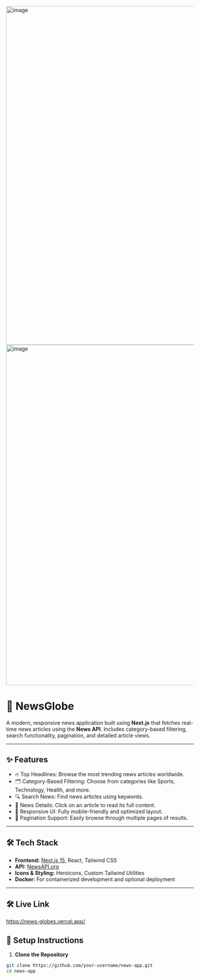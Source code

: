 <img width="1918" height="909" alt="image" src="https://github.com/user-attachments/assets/6508f349-3109-48ae-8617-ec2f1e0e885a" />

<img width="1919" height="914" alt="image" src="https://github.com/user-attachments/assets/feb8bf6f-abf0-4847-9f9c-4bbaf8a68f17" />

# 📰 NewsGlobe

A modern, responsive news application built using **Next.js** that fetches real-time news articles using the **News API**. Includes category-based filtering, search functionality, pagination, and detailed article views.

---

## ✨ Features

- 🔥 Top Headlines: Browse the most trending news articles worldwide.
- 🗂️ Category-Based Filtering: Choose from categories like Sports, Technology, Health, and more.
- 🔍 Search News: Find news articles using keywords.
- 📄 News Details: Click on an article to read its full content.
- 📱 Responsive UI: Fully mobile-friendly and optimized layout.
- 📌 Pagination Support: Easily browse through multiple pages of results.

---

## 🛠️ Tech Stack

- **Frontend:** [Next.js 15](https://nextjs.org/), React, Tailwind CSS
- **API:** [NewsAPI.org](https://newsapi.org/)
- **Icons & Styling:** Heroicons, Custom Tailwind Utilities
- **Docker:** For containerized development and optional deployment

---
## 🛠️ Live Link
https://news-globes.vercel.app/

## 🧪 Setup Instructions

1. **Clone the Repository**

```bash
git clone https://github.com/your-username/news-app.git
cd news-app
